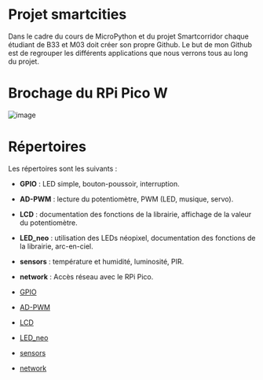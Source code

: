 # Projet smartcities
Dans le cadre du cours de MicroPython et du projet Smartcorridor chaque étudiant de B33 et M03 doit créer son propre Github. Le but de mon Github est de regrouper les différents applications que nous verrons tous au long du projet.

# Brochage du RPi Pico W
![image](https://github.com/hepl-scheen/smartcities/assets/158835010/20d19fc4-b9c3-4903-9ec8-b62cda90aee3)

# Répertoires
Les répertoires sont les suivants :
- **GPIO** : LED simple, bouton-poussoir, interruption.
- **AD-PWM** : lecture du potentiomètre, PWM (LED, musique, servo).
- **LCD** : documentation des fonctions de la librairie, affichage de la valeur du potentiomètre.
- **LED_neo** : utilisation des LEDs néopixel, documentation des fonctions de la librairie, arc-en-ciel.
- **sensors** : température et humidité, luminosité, PIR.
- **network** : Accès réseau avec le RPi Pico.

- [GPIO](GPIO)
- [AD-PWM](AD-PWM)
- [LCD](LCD)
- [LED_neo](LED_neo)
- [sensors](sensors)
- [network](network)
